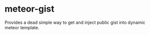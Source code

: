 meteor-gist
===========

Provides a dead simple way to get and inject public gist into dynamic meteor template.
